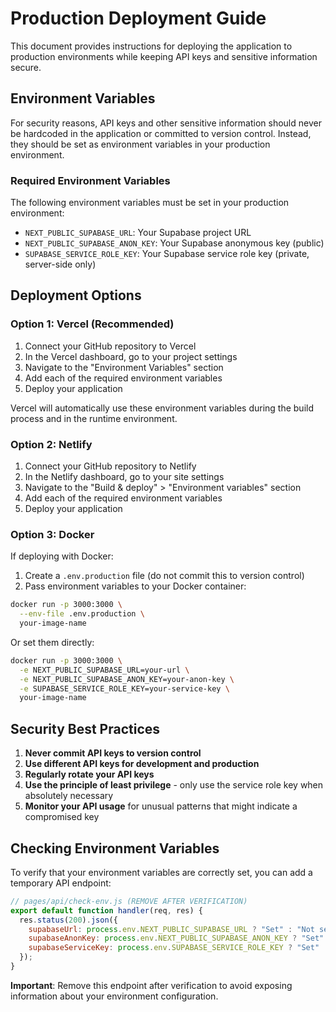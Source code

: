 # Production Deployment Guide

This document provides instructions for deploying the application to production environments while keeping API keys and sensitive information secure.

## Environment Variables

For security reasons, API keys and other sensitive information should never be hardcoded in the application or committed to version control. Instead, they should be set as environment variables in your production environment.

### Required Environment Variables

The following environment variables must be set in your production environment:

- `NEXT_PUBLIC_SUPABASE_URL`: Your Supabase project URL
- `NEXT_PUBLIC_SUPABASE_ANON_KEY`: Your Supabase anonymous key (public)
- `SUPABASE_SERVICE_ROLE_KEY`: Your Supabase service role key (private, server-side only)

## Deployment Options

### Option 1: Vercel (Recommended)

1. Connect your GitHub repository to Vercel
2. In the Vercel dashboard, go to your project settings
3. Navigate to the "Environment Variables" section
4. Add each of the required environment variables
5. Deploy your application

Vercel will automatically use these environment variables during the build process and in the runtime environment.

### Option 2: Netlify

1. Connect your GitHub repository to Netlify
2. In the Netlify dashboard, go to your site settings
3. Navigate to the "Build & deploy" > "Environment variables" section
4. Add each of the required environment variables
5. Deploy your application

### Option 3: Docker

If deploying with Docker:

1. Create a `.env.production` file (do not commit this to version control)
2. Pass environment variables to your Docker container:

```bash
docker run -p 3000:3000 \
  --env-file .env.production \
  your-image-name
```

Or set them directly:

```bash
docker run -p 3000:3000 \
  -e NEXT_PUBLIC_SUPABASE_URL=your-url \
  -e NEXT_PUBLIC_SUPABASE_ANON_KEY=your-anon-key \
  -e SUPABASE_SERVICE_ROLE_KEY=your-service-key \
  your-image-name
```

## Security Best Practices

1. **Never commit API keys to version control**
2. **Use different API keys for development and production**
3. **Regularly rotate your API keys**
4. **Use the principle of least privilege** - only use the service role key when absolutely necessary
5. **Monitor your API usage** for unusual patterns that might indicate a compromised key

## Checking Environment Variables

To verify that your environment variables are correctly set, you can add a temporary API endpoint:

```javascript
// pages/api/check-env.js (REMOVE AFTER VERIFICATION)
export default function handler(req, res) {
  res.status(200).json({
    supabaseUrl: process.env.NEXT_PUBLIC_SUPABASE_URL ? "Set" : "Not set",
    supabaseAnonKey: process.env.NEXT_PUBLIC_SUPABASE_ANON_KEY ? "Set" : "Not set",
    supabaseServiceKey: process.env.SUPABASE_SERVICE_ROLE_KEY ? "Set" : "Not set",
  });
}
```

**Important**: Remove this endpoint after verification to avoid exposing information about your environment configuration. 